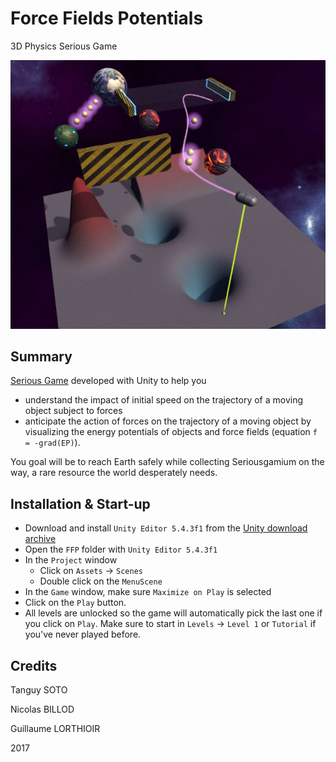 # Force Fields Potentials
3D Physics Serious Game

![screenshot](screenshots/main.jpg)

## Summary

[Serious Game](https://en.wikipedia.org/wiki/Serious_game) developed with Unity to help you 
* understand the impact of initial speed on the trajectory of a moving object subject to forces
* anticipate the action of forces on the trajectory of a moving object by visualizing the energy potentials of objects and force fields (equation `f = -grad(EP)`).

You goal will be to reach Earth safely while collecting Seriousgamium on the way, a rare resource the world desperately needs.

## Installation & Start-up

* Download and install `Unity Editor 5.4.3f1` from the [Unity download archive](https://unity3d.com/get-unity/download/archive)
* Open the `FFP` folder with `Unity Editor 5.4.3f1`
* In the `Project` window
    * Click on `Assets` -> `Scenes`
    * Double click on the `MenuScene`
* In the `Game` window, make sure `Maximize on Play` is selected
* Click on the `Play` button. 
* All levels are unlocked so the game will automatically pick the last one if you click on `Play`. Make sure to start in `Levels` -> `Level 1` or `Tutorial` if you've never played before.

## Credits
Tanguy SOTO

Nicolas BILLOD

Guillaume LORTHIOIR

2017
